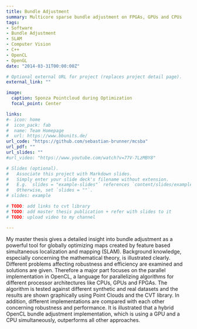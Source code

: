 ```yaml
---
title: Bundle Adjustment
summary: Multicore sparse bundle adjustment on FPGAs, GPUs and CPUs
tags:
- Software
- Bundle Adjustment
- SLAM
- Computer Vision
- C++
- OpenCL
- OpenGL
date: "2014-03-31T00:00:00Z"

# Optional external URL for project (replaces project detail page).
external_link: ""

image:
  caption: Sponza Pointcloud during Optimization
  focal_point: Center

links:
#- icon: home
#  icon_pack: fab
#  name: Team Homepage
#  url: https://www.bbunits.de/
url_code: "https://github.com/sebastian-brunner/mcsba"
url_pdf: ""
url_slides: ""
#url_video: "https://www.youtube.com/watch?v=77V-7LzMBY8"

# Slides (optional).
#   Associate this project with Markdown slides.
#   Simply enter your slide deck's filename without extension.
#   E.g. `slides = "example-slides"` references `content/slides/example-slides.md`.
#   Otherwise, set `slides = ""`.
# slides: example

# TODO: add links to cvt library
# TODO: add master thesis publication + refer with slides to it
# TODO: upload video to my channel

---
```


My master thesis gives a detailed insight into bundle adjustment as a powerful tool for globally optimizing maps created by feature based simultaneous localization and mapping (SLAM). Background knowledge, especially concerning the mathematical theory, is illustrated clearly. Different problems affecting robustness and efficiency are examined and solutions are given. Therefore a major part focuses on the parallel implementation in OpenCL, a language for parallelizing algorithms for different processor architectures like CPUs, GPUs and FPGAs. The algorithm is tested against different synthetic and real datasets and the results are shown graphically using Point Clouds and the CVT library. In addition, different implementations are compared with each other concerning robustness and performance. It is illustrated that a hybrid OpenCL bundle adjustment implementation, which is using a GPU and a CPU simultaneously, outperforms all other approaches.
